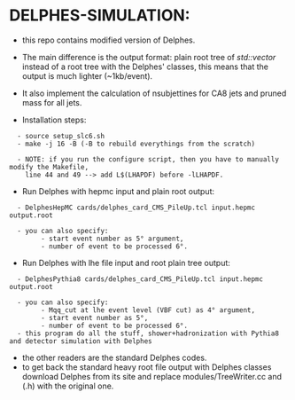 DELPHES-SIMULATION:
====================

  * this repo contains modified version of Delphes.
  * The main difference is the output format: plain root tree of _std::vector<float>_ instead of a root tree with the Delphes' classes, this means that the output is much lighter (~1kb/event). 
  * It also implement the calculation of nsubjettines for CA8 jets and pruned mass for all jets.


  * Installation steps:
```
  - source setup_slc6.sh
  - make -j 16 -B (-B to rebuild everythings from the scratch)

  - NOTE: if you run the configure script, then you have to manually modify the Makefile,
    line 44 and 49 --> add L$(LHAPDF) before -lLHAPDF.
```

  * Run Delphes with hepmc input and plain root output:
```
  - DelphesHepMC cards/delphes_card_CMS_PileUp.tcl input.hepmc output.root

  - you can also specify: 
        - start event number as 5° argument,
        - number of event to be processed 6°.
```  
  * Run Delphes with lhe file input and root plain tree output:
```
  - DelphesPythia8 cards/delphes_card_CMS_PileUp.tcl input.hepmc output.root

  - you can also specify: 
        - Mqq_cut at lhe event level (VBF cut) as 4° argument,
        - start event number as 5°,
        - number of event to be processed 6°.
  - this program do all the stuff, shower+hadronization with Pythia8 and detector simulation with Delphes
```
  
  * the other readers are the standard Delphes codes.
  * to get back the standard heavy root file output with Delphes classes download Delphes from its site and replace modules/TreeWriter.cc and (.h) with the original one.
      
